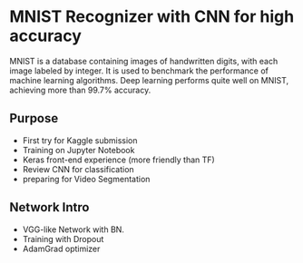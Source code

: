 # MNIST Recognizer with CNN for high accuracy

MNIST is a database containing images of handwritten digits, with each image labeled by integer. It is used to benchmark the performance of machine learning algorithms. Deep learning performs quite well on MNIST, achieving more than 99.7% accuracy.

## Purpose

- First try for Kaggle submission
- Training on Jupyter Notebook 
- Keras front-end experience (more friendly than TF)
- Review CNN for classification
- preparing for Video Segmentation

## Network Intro

- VGG-like Network with BN.
- Training with Dropout
- AdamGrad optimizer